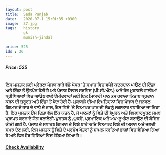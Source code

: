 ```yaml
---
layout: post
title:  Sada Punjab
date:   2020-07-1 15:01:35 +0300
image:  37.jpg
tags:   history
        gk
        munish-jindal
        
price: 525
ids : 36
---
```



<h5>Price: 525</h5><br>
<strong>ਇਸ ਪੁਸਤਕ ਲਈ ਪ੍ਰੇਰਣਾ ਪੰਜਾਬ ਬਾਰੇ ਵੱਡੇ ਪੱਧਰ 'ਤੇ ਸਮਾਜ ਵਿਚ ਵਧੇਰੇ ਕਦਰਦਾਨ ਪਾਉਣ ਦੀ ਇੱਛਾ ਅਤੇ ਇੱਛਾ ਤੋਂ ਉਤਪੰਨ ਹੋਈ ਹੈ ਅਤੇ ਪੰਜਾਬ ਸਿਵਲ ਸਰਵਿਸ (ਪੀ.ਸੀ.ਐੱਸ.) ਅਤੇ ਹੋਰ ਮੁਕਾਬਲੇ ਵਾਲੀਆਂ ਪ੍ਰੀਖਿਆਵਾਂ ਵਿਚ ਆਉਣ ਵਾਲੇ ਉਮੀਦਵਾਰਾਂ ਲਈ ਇਕ ਮਿਆਰੀ ਪਾਠ ਕਮ ਹਵਾਲਾ ਕਿਤਾਬ ਪ੍ਰਦਾਨ ਕਰਨ ਦੀ ਜ਼ਰੂਰਤ ਅਤੇ ਇੱਛਾ ਤੋਂ ਪੈਦਾ ਹੋਈ ਹੈ. ਮੁਕਾਬਲੇ ਦੀਆਂ ਇਮਤਿਹਾਨਾਂ ਵਿਚ ਪੰਜਾਬ ਦੇ ਜਨਰਲ ਗਿਆਨ ਦੇ ਭਾਰ ਦੇ ਵਾਧੇ ਦੇ ਨਾਲ, ਇਸ ਵਿਸ਼ੇ 'ਤੇ ਵਿਆਪਕ ਪਾਠ ਦੀ ਲੋੜ ਨੂੰ ਲਗਾਤਾਰ ਵਧਾਇਆ ਜਾ ਰਿਹਾ ਹੈ. ਇਹ ਪੁਸਤਕ ਉਸ ਦਿਸ਼ਾ ਵੱਲ ਇੱਕ ਯਤਨ ਹੈ, ਜੋ ਪਾਠਕਾਂ ਨੂੰ ਵਿਸ਼ੇ ਦੀ ਸੰਪੂਰਨ ਅਤੇ ਵਿਸਥਾਰਪੂਰਣ ਸਮਝ ਪ੍ਰਾਪਤ ਕਰਨ ਦੇ ਯੋਗ ਬਣਾਏਗੀ. ਪੁਸਤਕ ਨੂੰ ,ੁਕਵੇਂ, ਪ੍ਰਮਾਣਿਕ ​​ਅਤੇ ਅਪ-ਟੂ-ਡੇਟ ਬਣਾਉਣ ਦੀ ਕੋਸ਼ਿਸ਼ ਕੀਤੀ ਗਈ ਹੈ. ਪੰਜਾਬ ਦੇ ਸਧਾਰਣ ਗਿਆਨ ਦੇ ਵਿਸ਼ੇ ਬਾਰੇ ਅਤਿ ਵਿਆਪਕ ਵਿਸ਼ੇ ਦੀ ਅਸਾਨ ਅਤੇ ਜਲਦੀ ਸਮਝ ਦੇਣ ਲਈ, ਇਸ ਪੁਸਤਕ ਨੂੰ ਵਿਸ਼ੇ ਦੇ ਪ੍ਰਮੁੱਖ ਖੇਤਰਾਂ ਨੂੰ ਸ਼ਾਮਲ ਕਰਦਿਆਂ ਭਾਗਾਂ ਵਿਚ ਵੰਡਿਆ ਗਿਆ ਹੈ ਅਤੇ ਫਿਰ ਹੋਰ ਵਿਸ਼ਿਆਂ ਵਿਚ ਵੰਡਿਆ ਗਿਆ ਹੈ।</strong>




<h4><a class="add-cart cart1" href="{{ site.baseurl }}/books#36"><b>Check Availability</b></a></h4>

<body>
 <script src="{{ site.baseurl }}/js/main.js"></script>
 </body>